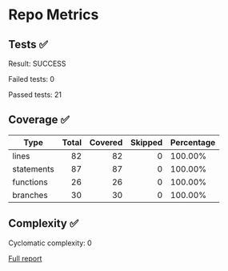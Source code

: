 # Repo Metrics
## Tests ✅
Result: SUCCESS

Failed tests: 0

Passed tests: 21

## Coverage ✅
| Type | Total | Covered | Skipped | Percentage |
|------|------:|--------:|--------:|------------|
| lines | 82 | 82 | 0 | 100.00% |
| statements | 87 | 87 | 0 | 100.00% |
| functions | 26 | 26 | 0 | 100.00% |
| branches | 30 | 30 | 0 | 100.00% |

## Complexity ✅
Cyclomatic complexity: 0

[Full report](complexity-report.md)



